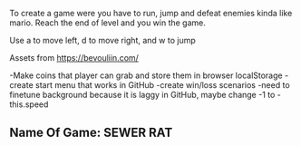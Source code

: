 <!-- Inpiration for the game: -->

To create a game were you have to run, jump and defeat enemies kinda like mario. Reach the end of level and you win the game.

<!-- Controls -->

Use a to move left, d to move right, and w to jump

<!-- trying to create death pits -->

<!-- Credits -->

Assets from https://bevouliin.com/

<!-- TODO -->

-Make coins that player can grab and store them in browser localStorage
-create start menu that works in GitHub
-create win/loss scenarios
-need to finetune background because it is laggy in GitHub, maybe change -1 to -this.speed

## Name Of Game: SEWER RAT
